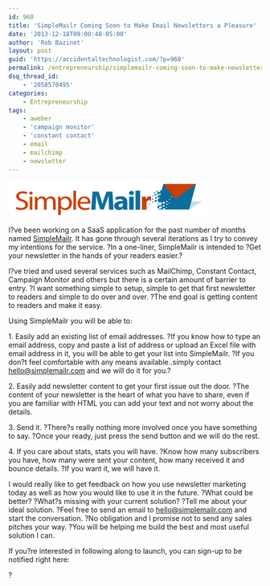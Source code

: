 ```yaml
---
id: 960
title: 'SimpleMailr Coming Soon to Make Email Newsletters a Pleasure'
date: '2013-12-18T09:00:48-05:00'
author: 'Rob Bazinet'
layout: post
guid: 'https://accidentaltechnologist.com/?p=960'
permalink: /entrepreneurship/simplemailr-coming-soon-to-make-newsletters-a-pleasure/
dsq_thread_id:
    - '2058570495'
categories:
    - Entrepreneurship
tags:
    - aweber
    - 'campaign monitor'
    - 'constant contact'
    - email
    - mailchimp
    - newsletter
---
```


![SimpleMailr med](/assets/img/2013/12/SimpleMailr-med.png "SimpleMailr-med.png")

I?ve been working on a SaaS application for the past number of months named [SimpleMailr](http://simplemailr.com/). It has gone through several iterations as I try to convey my intentions for the service. ?In a one-liner, SimpleMailr is intended to ?Get your newsletter in the hands of your readers easier.?

I?ve tried and used several services such as MailChimp, Constant Contact, Campaign Monitor and others but there is a certain amount of barrier to entry. ?I want something simple to setup, simple to get that first newsletter to readers and simple to do over and over. ?The end goal is getting content to readers and make it easy.

Using SimpleMailr you will be able to:

1\. Easily add an existing list of email addresses. ?If you know how to type an email address, copy and paste a list of address or upload an Excel file with email address in it, you will be able to get your list into SimpleMailr. ?If you don?t feel comfortable with any means available..simply contact <hello@simplemailr.com> and we will do it for you.?

2\. Easily add newsletter content to get your first issue out the door. ?The content of your newsletter is the heart of what you have to share, even if you are familiar with HTML you can add your text and not worry about the details.

3\. Send it. ?There?s really nothing more involved once you have something to say. ?Once your ready, just press the send button and we will do the rest.

4\. If you care about stats, stats you will have. ?Know how many subscribers you have, how many were sent your content, how many received it and bounce details. ?If you want it, we will have it.

I would really like to get feedback on how you use newsletter marketing today as well as how you would like to use it in the future. ?What could be better? ?What?s missing with your current solution? ?Tell me about your ideal solution. ?Feel free to send an email to <hello@simplemailr.com> and start the conversation. ?No obligation and I promise not to send any sales pitches your way. ?You will be helping me build the best and most useful solution I can.

If you?re interested in following along to launch, you can sign-up to be notified right here:

<div data-button_css_class="button" data-button_text="Subscribe" data-error_message="There was a problem with your email address!" data-influenced_count_text="Influenced so far:" data-input_css_class="input" data-landing_page_id="24022" data-placeholder_text="Stay informed..." data-promote_text="Check this out!" data-share_text="Share our site with your friends!" data-signup_text="Get your newsletter in the hands of your readers easier." id="kickofflabs_embed_form">?</div>